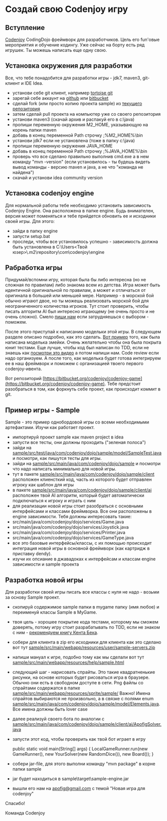 Создай свою Codenjoy игру
==============

Вступление
--------------
[Codenjoy](http://codenjoy.com) CodingDojo фреймворк для разработчиков. Цель его fun'овые 
мероприятия и обучение кодингу. Уже сейчас на борту есть ряд игрушек. Ты можешь написать 
еще одну свою.

Установка окружения для разработки
--------------
Все, что тебе понадобится для разработки игры - jdk7, maven3, git-клиент и IDE Idea.

- установи себе git клиент, например [tortoise git](https://code.google.com/p/tortoisegit/) 
- зарегай себе аккаунт на [github](http://github.com) или [bitbucket](http://bitbucket.org)
- сделай fork (или просто копию проекта sample) из [текущего репозитория](https://bitbucket.org/codenjoy/codenjoy-game)
- затем сделай pull проекта на компьютер уже со своего репозитория
- установи maven3 (скачай архив и распакуй его в c:\java)
- пропиши переменную окружения M2_HOME, указывающую на корень папки maven
- добавь в конец переменной Path строчку ;%M2_HOME%\bin
- установи jdk7 если не установлена (тоже в папку c:\java)
- пропиши переменную окружения JAVA_HOME
- добавь в конец переменной Path строчку ;%JAVA_HOME%\bin
- проверь что все сделано правильно выполнив cmd.exe а в нем команду "mvn -version" 
(если установилось - ты будешь видеть вывод команды - версию maven и java, а не что "команда не найдена")
- скачай и установи idea community version

Установка codenjoy engine
--------------

Для нормальной работы тебе необходимо установить зависимость Codenjoy Engine. 
Она расположена в папке engine. Будь внимателен, версия может поменяться и тебе прийдется 
обновить ее и исходники своей игры. Для этого:

- зайди в папку engine
- запусти setup.bat
- проследи, чтобы все установилось успешно - зависимость должна быть 
установлена в C:\Users\<Твой юзер>\\.m2\repository\com\codenjoy\engine

Рабработка игры
--------------

Придумай/вспомни игру, которая была бы либо интересна (но не сложная по правилам) либо
знакома всем из детства. Игра может быть идентичной оригинальной по правилам, а может
и отличаться от оригинала в большей или меньшей мере. Например - в морской бой обычно
играют двое, но ты можешь реализовать морской бой для неограниченного количества игроков.
Тут стоит проверить, чтобы писать алгоритм AI был интересно играющему (не очень просто
и не очень сложно). Смело [пиши нам](http://codenjoy.com/portal/?page_id=51)
если затрудняешься с выбором - поможем.

После этого приступай к написанию модельки этой игры. В следующем разделе описано подробно, 
как это сделать. [Вот пример](http://apofig.blogspot.com/2011/10/9-tdd.html) того, как была
написана моделька змейки. Очень желательно чтобы она была покрыта юнит тестами.
Еще лучше, чтобы код был написан по TDD, если не знаешь как [посмотри это видео](https://vimeo.com/54862036)
а потом напиши нам. Code review если надо организуем. А после того, как моделька
будет готова интегрируем ее в наш фреймворк и поможем с организацией твоего первого
codenjoy-ивента. 

Вот репозиторий [https://bitbucket.org/codenjoy/codenjoy-game](https://bitbucket.org/codenjoy/codenjoy-game).
Тебе предстоит разобраться в том, как форкнуть себе проект, как происходит коммит в git.

Пример игры - Sample
--------------

Sample - это пример однобордовой игры со всеми необходимыми артефактами. Изучи как работает проект.

- импортируй проект sample как maven project в idea 
- запусти все тесты, они должны проходить ("зеленая полоса")
- зайди на [sample/src/test/java/com/codenjoy/dojo/sample/model/SampleTest.java](https://bitbucket.org/codenjoy/codenjoy-game/src/dc6c939a587b397ef6ac8849756b53a351969154/sample/src/test/java/com/codenjoy/dojo/sample/model/SampleTest.java?at=master) 
и посмотри, как пишутся тесты для игры.
- зайди на [sample/src/main/java/com/codenjoy/dojo/sample](https://bitbucket.org/codenjoy/codenjoy-game/src/dc6c939a587b397ef6ac8849756b53a351969154/sample/src/main/java/com/codenjoy/dojo/sample/?at=master) 
и посмотри что надо написать минимально для новой игры. 
- тут в пакете [sample/src/main/java/com/codenjoy/dojo/sample/client](https://bitbucket.org/codenjoy/codenjoy-game/src/dc6c939a587b/sample/src/main/java/com/codenjoy/dojo/sample/client/?at=master)
расположен клиенсткий код, часть из которого будет отправлен игроку как шаблон для игры
- в пакете [sample/src/main/java/com/codenjoy/dojo/sample/client/ai](https://bitbucket.org/codenjoy/codenjoy-game/src/dc6c939a587b397ef6ac8849756b53a351969154/sample/src/main/java/com/codenjoy/dojo/sample/client/ai/?at=master)
расположен твой AI алгоритм, который будет автоматически подключаться к игроку и играть с ним
- для реализации новой игры стоит разобраться с основными интерфейсами и классами фреймворка. 
Все они расположены в engine зависимости. Тебя должны интересовать такие:
- src/main/java/com/codenjoy/dojo/services/Game.java
- src/main/java/com/codenjoy/dojo/services/Joystick.java
- src/main/java/com/codenjoy/dojo/services/Printer.java
- src/main/java/com/codenjoy/dojo/services/GameType.java
- все это базовые интерфейсы/классы, с их помощью происходит интеграция новой игры в
основной фреймворк (как картридж в приставку dendy).
- изучи их опсиание в джавадоках к интерфейсам и классам engine зависимости и sample проекта

Разработка новой игры
--------------

Для разработки своей игры писать все классы с нуля не надо - возьми за основу Sample проект.

- скопируй содержимое sample папки в mygame папку (имя любое) и переименуй классы Sample в MyGame.
- твоя цель - хорошее покрытие кода тестами, которому мы сможем доверять, 
потому игру стоит разрабатывать по TDD, если не знаком с ним - 
[рекомендуем книгу Кента Бека](http://www.ozon.ru/context/detail/id/1501671/).
- собери для клиента в zip его исходники для клиента как это сделано вот тут
[sample/src/main/webapp/resources/user/sample-servers.zip](https://bitbucket.org/codenjoy/codenjoy-game/src/dc6c939a587b397ef6ac8849756b53a351969154/sample/src/main/webapp/resources/user/?at=master)
- напиши мануал к игре, подобно тому как мы сделали вот тут 
[sample/src/main/webapp/resources/help/sample.html](https://bitbucket.org/codenjoy/codenjoy-game/src/dc6c939a587b397ef6ac8849756b53a351969154/sample/src/main/webapp/resources/help/sample.html?at=master)
- следующий шаг - нарисовать спрайты. Это такие квадратненькие рисунки, 
на основе которых будет рисоваться игра в браузере. Обычно они есть в свободном
доступе в сети. Png файлы со спрайтами содержатся в папке [sample/src/main/webapp/resources/sprite/sample/](https://bitbucket.org/codenjoy/codenjoy-game/src/dc6c939a587b397ef6ac8849756b53a351969154/sample/src/main/webapp/resources/sprite/sample/?at=master)
Важно! Имена спрайтов выбираются не произвольно, а в связке с полями enum
[sample/src/main/java/com/codenjoy/dojo/sample/model/Elements.java](https://bitbucket.org/codenjoy/codenjoy-game/src/dc6c939a587b397ef6ac8849756b53a351969154/sample/src/main/java/com/codenjoy/dojo/sample/model/Elements.java?at=master).
Все имена должны быть lover case
- далее реализуй своего бота по аналогии с [sample/src/main/java/com/codenjoy/dojo/sample/client/ai/ApofigSolver.java](https://bitbucket.org/codenjoy/codenjoy-game/src/dc6c939a587b397ef6ac8849756b53a351969154/sample/src/main/java/com/codenjoy/dojo/sample/client/ai/ApofigSolver.java?at=master)
- запусти этот код, чтобы проверить как твой бот играет в игру

    public static void main(String[] args) {
        LocalGameRunner.run(new GameRunner(),
                new YourSolver(new RandomDice()),
                new Board());
    }
- собери jar-file, для этого выполни команду "mvn package" в корне папки sample
- jar будет находиться в sample\target\sample-engine.jar 
- вышли его нам на apofig@gmail.com с темой "Новая игра для codenjoy"

Спасибо!

Команда Codenjoy